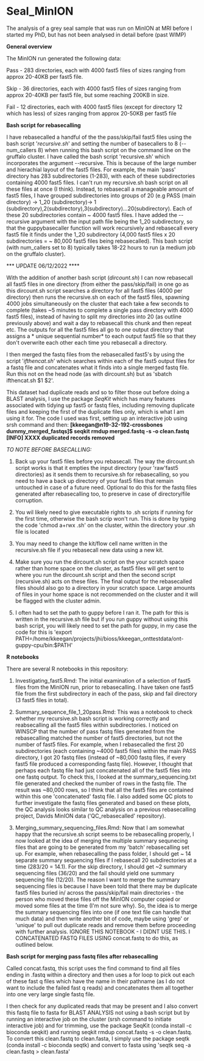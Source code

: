 # Seal_MinION
The analysis of a grey seal sample that was run on MinION at MRI before I started my PhD, but has not been analysed in detail before (past WIMP)

**General overview**

The MinION run generated the following data:

Pass - 283 directories, each with 4000 fast5 files of sizes ranging from approx 20-40KB per fast5 file.

Skip - 36 directories, each with 4000 fast5 files of sizes ranging from approx 20-40KB per fast5 file, but some reaching 200KB in size.

Fail - 12 directories,  each with 4000 fast5 files (except for directory 12 which has less) of sizes ranging from approx 20-50KB per fast5 file


**Bash script for rebasecalling**

I have rebasecalled a handful of the the pass/skip/fail fast5 files using the bash script '*recursive.sh*' and setting the number of basecallers to 8 (--num_callers 8) when running this bash script on the command line on the gruffalo cluster. I have called the bash script 'recursive.sh' which incorporates the argument --recursive. This is because of the large number and hierachial layout of the fast5 files. For example, the main 'pass' directory has 283 subdirectories (1-283), with each of these subdirectories containing 4000 fast5 files. I can't run my recursive.sh bash script on all these files at once (I think). Instead, to rebasecall a manageable amount of fast5 files, I have grouped subdirectories into groups of 20 (e.g PASS (main directory) -> 1_20 (subdirectory)-> 1 (subdirectory),2(subdirectory),3(subdirectory)...20(subdirectory). Each of these 20 subdirectories contain ~ 4000 fast5 files. I have added the --recursive argument with the input path file being the 1_20 subdirectory, so that the guppybasecaller function will work recursively and rebasecall every fast5 file it finds under the 1_20 subdirectory (4,000 fast5 files x 20 subdirectories = ~ 80,000 fast5 files being rebasecalled). This bash script (with num_callers set to 8) typically takes 18-22 hours to run (a medium job on the gruffalo cluster).

*** UPDATE 06/12/2022 ****

With the addition of another bash script (*dircount.sh*) I can now rebasecall all fast5 files in one directory (from either the pass/skip/fail) in one go as this dircount.sh script searches a directory for all fast5 files (4000 per directory) then runs the recursive.sh on  each of the fast5 files, spawning 4000 jobs simultaneously on the cluster that each take a few seconds to complete (takes ~5 minutes to complete a single pass directory with 4000 fast5 files), instead of having to split my directories into 20 (as outline previously above) and wait a day to rebasecall this chunk and then repeat etc. The outputs for all the fast5 files all go to *one* output directory that assigns a * unique sequential number* to each output fast5 file so that they don't overwrite each other each time you rebasecall a directory.

I then merged the fastq files from the rebasecalled fast5's by using the script '*ifthencat.sh*' which searches within each of the fast5 output files for a fastq file and concatenates what it finds into a single merged fastq file. Run this not on the head node (as with dircount.sh) but as 'sbatch ifthencat.sh $1 $2'.

This dataset had duplicate reads and so to filter those out before doing a BLAST analysis, I use the package *SeqKit* which has many features associated with tidying up fast5 or fastq files, including removing duplicate files and keeping the first of the duplicate files only, which is what I am using it for. The code I used was first, setting up an interactive job using srsh command and then: **[kkeegan@n19-32-192-crossbones dummy_merged_fastqs]$ seqkit rmdup merged.fastq -s -o clean.fastq
[INFO] XXXX duplicated records removed**

*TO NOTE BEFORE BASECALLING:*

1) Back up your fast5 files before you rebasecall. The way the dircount.sh script works is that it empties the input directory (your 'raw'fast5 directories) as it sends them to recursive.sh for rebasecalling, so you need to have a back up directory of your fast5 files that remain untouched in case of a future need. Optional to do this for the fastq files generated after rebasecalling too, to preserve in case of directory/file corruption.

2) You wil likely need to give executable rights to .sh scripts if running for the first time, otherwise the bash scrip won't run. This is done by typing the code 'chmod a+rwx <filename>.sh' on the cluster, within the directory your .sh file is located

3) You may need to change the kit/flow cell name written in the recursive.sh file if you rebasecall new data using a new kit. 

4)  Make sure you run the dircount.sh script on the your scratch space rather than home space on the cluster, as fast5 files will get sent to where you run the dircount.sh script and then the second script (recursive.sh) acts on these files. The final output for the rebasecalled files should also go to a directory in your scratch space. Large amounts of files in your home space is not recommended on the cluster and it will be flagged with the cluster admin.

5) I often had to set the path to guppy before I ran it. The path for this is written in the recursive.sh file but if you run guppy without using this bash script, you will likely need to set the path for guppy, in my case the code for this is 'export PATH=/home/kkeegan/projects/jhi/bioss/kkeegan_onttestdata/ont-guppy-cpu/bin:$PATH'



**R notebooks**

There are several R notebooks in this repository:

1. Investigating_fast5.Rmd: The initial examination of a selection of fast5 files from the MinION run, prior to rebasecalling. I have taken one fast5 file from the first subdirectory in each of the pass, skip and fail directory (3 fast5 files in total). 

2. Summary_sequence_file_1_20pass.Rmd: This was a notebook to check whether my recursive.sh bash script is working correctly and reabsecalling all the fast5 files within subdirectories. I noticed on WINSCP that the number of pass fastq files generated from the rebasecalling matched the number of fast5 directories, but not the number of fast5 files. For example, when I rebasecalled the first 20 subdirectories (each containing ~4000 fast5 files) within the main PASS directory, I got 20 fastq files (instead of ~80,000 fastq files, if every fast5 file produced a corresponding fastq file). However, I thought that perhaps each fastq file had just concatenated all of the fast5 files into one fastq output. To check this, I looked at the summary_sequencing.txt file generated and checked the number of rows in the fastq file. The result was ~80,000 rows, so I think that all the fast5 files are contained within this one 'concatenated' fastq file. I also added some QC plots to further investigate the fastq files generated and based on these plots, the QC analysis looks similar to QC analysis on a previous rebasecalling project, Davids MinION data ('QC_rebasecalled' repository).

3. Merging_summary_sequencing_files.Rmd: Now that I am somewhat happy that the recursive.sh script seems to be rebasecalling properly, I now looked at the idea of merging the multiple summary sequnecing files that are going to be generated from my 'batch' rebasecalling set up. For example, when rebasecalling the pass folder, I should get ~ 14 separate summary sequencing files if I rebasecall 20 subdirectories at a time (283/20 = 14.1). For the skip directory, I should get ~2 summary sequencing files (36/20) and the fail should yield one summary sequencing file (12/20). The reason I want to merge the summary sequencing files is because I have been told that there may be duplicate fast5 files buried in/ across the pass/skip/fail main directories - the person who moved these files off the MinION computer copied or moved some files at the time (I'm not sure why). So, the idea is to merge the summary sequencing files into one (if one text file can handle that much data) and then write another bit of code, maybe using 'grep' or 'unique' to pull out duplicate reads and remove them before proceeding with further analysis. IGNORE THIS NOTEBOOK - I DIDNT USE THIS. I CONCATENATED FASTQ FILES USING concat.fastq to do this, as outlined below.

**Bash script for merging pass fastq files after rebasecalling**

Called concat.fastq, this script uses the find command to find all files ending in .fastq within a directory and then uses a for loop to pick out each of these fast q files which have the name <pass> in their pathname (as I do not want to include the failed fast q reads) and concatenates them all together into one very large single fastq file.

I then check for any duplicated reads that may be present and I also convert this fastq file to fasta for BLAST ANALYSIS not using a bash script but by running an interactive job on the cluster (srsh command to initiate interactive job) and for trimming, use the package SeqKit (conda install -c bioconda seqkit) and running seqkit rmdup concat.fastq -s -o clean.fastq. To convert this clean.fastq to clean.fasta, I simply use the package seqtk (conda install -c bioconda seqtk) and convert to fasta using 'seqtk seq -a clean.fastq > clean.fasta'


                                             
